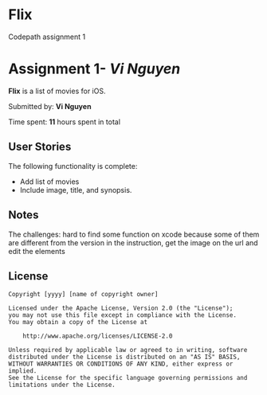 # Flix
Codepath assignment 1
# Assignment 1- *Vi Nguyen*

**Flix** is a list of movies for iOS.

Submitted by: **Vi Nguyen**

Time spent: **11** hours spent in total

## User Stories

The following functionality is complete:

* Add list of movies
* Include image, title, and synopsis.

## Notes

The challenges: hard to find some function on xcode because some of them are different from the version in the instruction, get the image on the url and edit the elements

## License

    Copyright [yyyy] [name of copyright owner]

    Licensed under the Apache License, Version 2.0 (the "License");
    you may not use this file except in compliance with the License.
    You may obtain a copy of the License at

        http://www.apache.org/licenses/LICENSE-2.0

    Unless required by applicable law or agreed to in writing, software
    distributed under the License is distributed on an "AS IS" BASIS,
    WITHOUT WARRANTIES OR CONDITIONS OF ANY KIND, either express or implied.
    See the License for the specific language governing permissions and
    limitations under the License.
